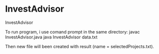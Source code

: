 # InvestAdvisor
InvestAdvisor

To run program, i use comand prompt in the same directory:
javac InvestAdvisor.java
java InvestAdvisor data.txt

Then new file will been created with result (name = selectedProjects.txt).

